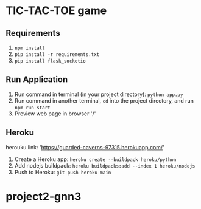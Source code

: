# TIC-TAC-TOE game

## Requirements
1. `npm install`
2. `pip install -r requirements.txt`
3. `pip install flask_socketio `

## Run Application
1. Run command in terminal (in your project directory): `python app.py`
2. Run command in another terminal, `cd` into the project directory, and run `npm run start`
3. Preview web page in browser '/'

##  Heroku
herouku link: 'https://guarded-caverns-97315.herokuapp.com/'
1. Create a Heroku app: `heroku create --buildpack heroku/python`
2. Add nodejs buildpack: `heroku buildpacks:add --index 1 heroku/nodejs`
3. Push to Heroku: `git push heroku main`
# project2-gnn3
